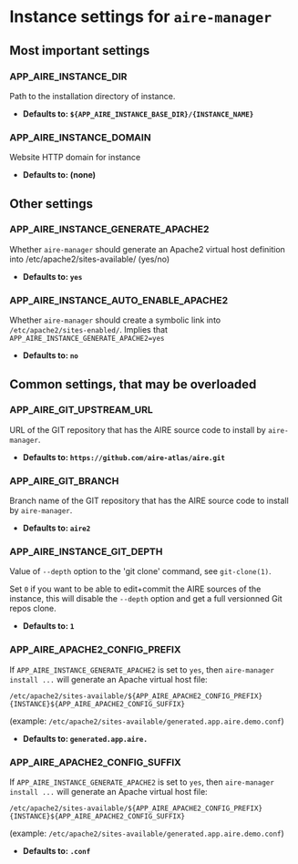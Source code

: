 # Instance settings for ``` aire-manager ```

## Most important settings

### APP_AIRE_INSTANCE_DIR

Path to the installation directory of instance.

* **Defaults to: ```${APP_AIRE_INSTANCE_BASE_DIR}/{INSTANCE_NAME}```**


### APP_AIRE_INSTANCE_DOMAIN

Website HTTP domain for instance

* **Defaults to: (none)**

## Other settings

### APP_AIRE_INSTANCE_GENERATE_APACHE2

Whether ``` aire-manager ``` should generate an Apache2 virtual host
definition into /etc/apache2/sites-available/ (yes/no)

* **Defaults to: ``` yes ```**

### APP_AIRE_INSTANCE_AUTO_ENABLE_APACHE2

Whether ``` aire-manager ``` should create a symbolic link into ```
/etc/apache2/sites-enabled/ ```. Implies that ```
APP_AIRE_INSTANCE_GENERATE_APACHE2=yes ```

* **Defaults to: ``` no ```**



## Common settings, that may be overloaded

### APP_AIRE_GIT_UPSTREAM_URL

URL of the GIT repository that has the AIRE source code to install by
``` aire-manager ```.

* **Defaults to: ``` https://github.com/aire-atlas/aire.git ```**


### APP_AIRE_GIT_BRANCH

Branch name of the GIT repository that has the AIRE source code to
install by ``` aire-manager ```.

* **Defaults to: ``` aire2 ```**


### APP_AIRE_INSTANCE_GIT_DEPTH

Value of ``` --depth ``` option to the 'git clone' command, see ```
git-clone(1) ```.

Set ``` 0 ``` if you want to be able to edit+commit the AIRE sources
of the instance, this will disable the ``` --depth ``` option and get
a full versionned Git repos clone.

* **Defaults to: ``` 1 ```**


### APP_AIRE_APACHE2_CONFIG_PREFIX

If ``` APP_AIRE_INSTANCE_GENERATE_APACHE2 ``` is set to ``` yes ```,
then ``` aire-manager install ... ``` will generate an Apache virtual
host file:
```
/etc/apache2/sites-available/${APP_AIRE_APACHE2_CONFIG_PREFIX}{INSTANCE}${APP_AIRE_APACHE2_CONFIG_SUFFIX}
```
(example: ```/etc/apache2/sites-available/generated.app.aire.demo.conf```)

* **Defaults to: ``` generated.app.aire. ```**


### APP_AIRE_APACHE2_CONFIG_SUFFIX

If ``` APP_AIRE_INSTANCE_GENERATE_APACHE2 ``` is set to ``` yes ```,
then ``` aire-manager install ... ``` will generate an Apache virtual
host file:
```
/etc/apache2/sites-available/${APP_AIRE_APACHE2_CONFIG_PREFIX}{INSTANCE}${APP_AIRE_APACHE2_CONFIG_SUFFIX}
```
(example: ```/etc/apache2/sites-available/generated.app.aire.demo.conf```)

* **Defaults to: ``` .conf ```**
